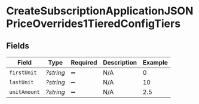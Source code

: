 # CreateSubscriptionApplicationJSONPriceOverrides1TieredConfigTiers


## Fields

| Field              | Type               | Required           | Description        | Example            |
| ------------------ | ------------------ | ------------------ | ------------------ | ------------------ |
| `firstUnit`        | *?string*          | :heavy_minus_sign: | N/A                | 0                  |
| `lastUnit`         | *?string*          | :heavy_minus_sign: | N/A                | 10                 |
| `unitAmount`       | *?string*          | :heavy_minus_sign: | N/A                | 2.5                |